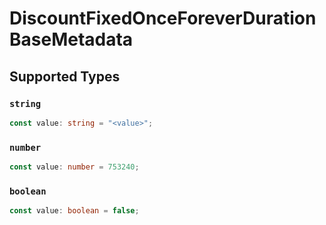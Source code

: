 # DiscountFixedOnceForeverDurationBaseMetadata


## Supported Types

### `string`

```typescript
const value: string = "<value>";
```

### `number`

```typescript
const value: number = 753240;
```

### `boolean`

```typescript
const value: boolean = false;
```

